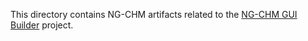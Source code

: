 This directory contains NG-CHM artifacts related to the [NG-CHM GUI Builder](https://github.com/MD-Anderson-Bioinformatics/NG-CHM_GUI_BUILDER) project.
